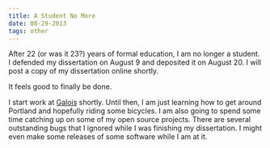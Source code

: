 ```yaml
---
title: A Student No More
date: 08-29-2013
tags: other
---
```


After 22 (or was it 23?) years of formal education, I am no longer a
student.  I defended my dissertation on August 9 and deposited it on
August 20.  I will post a copy of my dissertation online shortly.

It feels good to finally be done.

I start work at [Galois](http://corp.galois.com/) shortly.  Until
then, I am just learning how to get around Portland and hopefully
riding some bicycles.  I am also going to spend some time catching up
on some of my open source projects.  There are several outstanding
bugs that I ignored while I was finishing my dissertation.  I might
even make some releases of some software while I am at it.
